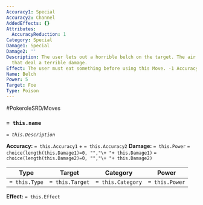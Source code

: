 ```yaml
---
Accuracy1: Special
Accuracy2: Channel
AddedEffects: {}
Attributes:
  AccuracyReduction: 1
Category: Special
Damage1: Special
Damage2: ''
Description: The user lets out a horrible belch on the target. The air contains toxins
  that deal a terrible damage.
Effect: The user must eat something before using this Move. -1 Accuracy.
Name: Belch
Power: 5
Target: Foe
Type: Poison
---
```


#PokeroleSRD/Moves

### `= this.name` 
*`= this.Description`*

**Accuracy:** `= this.Accuracy1` + `= this.Accuracy2`
**Damage:** `= this.Power` `= choice(length(this.Damage1)=0, "","\+ "+ this.Damage1)` `= choice(length(this.Damage2)=0, "","\+ "+ this.Damage2)`

| Type          | Target          | Category          | Power          |
| ------------- | --------------- | ----------------  | -------------- |
| `= this.Type` | `= this.Target` | `= this.Category` | `= this.Power` | 

**Effect:** `= this.Effect`
